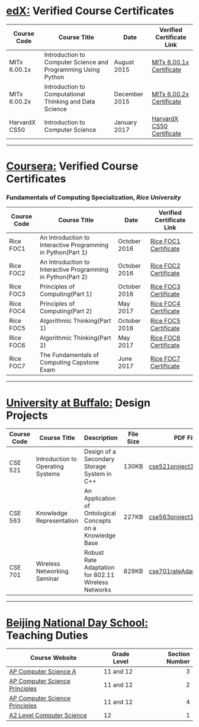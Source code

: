 # [edX:](https://www.edx.org) Verified Course Certificates

Course Code | Course Title | Date | Verified Certificate Link
----------- | ------------ | ---- | -------------------------
MITx 6.00.1x | Introduction to Computer Science and Programming Using Python | August 2015 | [MITx 6.00.1x Certificate](https://verify.edx.org/cert/5b17beb140d747268addaf8f42dd318e)
MITx 6.00.2x | Introduction to Computational Thinking and Data Science | December 2015 | [MITx 6.00.2x Certificate](https://courses.edx.org/certificates/c6bf2d4185d448a48027700a639cadb2)
HarvardX CS50 | Introduction to Computer Science | January 2017 | [HarvardX CS50 Certificate](https://courses.edx.org/certificates/da55c9a62aef46b1bd7f4cd02b3ada82)

---

# [Coursera:](https://www.coursera.org) Verified Course Certificates

### Fundamentals of Computing Specialization, *Rice University*

Course Code | Course Title | Date | Verified Certificate Link
----------- | ------------ | ---- | -------------------------
Rice FOC1   | An Introduction to Interactive Programming in Python(Part 1) | October 2016 | [Rice FOC1 Certificate](https://www.coursera.org/account/accomplishments/certificate/PT4X2V9RR9JL)
Rice FOC2   | An Introduction to Interactive Programming in Python(Part 2) | October 2016 | [Rice FOC2 Certificate](https://www.coursera.org/account/accomplishments/certificate/HSXM8ABZDCPE)
Rice FOC3   | Principles of Computing(Part 1) | October 2016 | [Rice FOC3 Certificate](https://www.coursera.org/account/accomplishments/certificate/BQ85BJBTVSF8)
Rice FOC4   | Principles of Computing(Part 2) | May 2017 | [Rice FOC4 Certificate](https://www.coursera.org/account/accomplishments/certificate/WGYK6GMRJ86J)
Rice FOC5   | Algorithmic Thinking(Part 1) | October 2016 | [Rice FOC5 Certificate](https://www.coursera.org/account/accomplishments/certificate/YFVPF96TQV78)
Rice FOC6   | Algorithmic Thinking(Part 2) | May 2017 | [Rice FOC6 Certificate](https://www.coursera.org/account/accomplishments/certificate/3YHFELD3LCF5)
Rice FOC7   | The Fundamentals of Computing Capstone Exam | June 2017 | [Rice FOC7 Certificate](https://www.coursera.org/account/accomplishments/certificate/46X42SMSLJD5)

---

# [University at Buffalo:](https://engineering.buffalo.edu/computer-science-engineering.html) Design Projects

Course Code | Course Title | Description | File Size | PDF File
----------- | ------------ | ----------- | --------- | --------
CSE 521     | Introduction to Operating Systems | Design of a Secondary Storage System in C++ | 130KB | [cse521project3.pdf](./assets/cse521project3.pdf)
CSE 563     | Knowledge Representation | An Application of Ontological Concepts on a Knowledge Base | 227KB | [cse563project1.pdf](./assets/cse563project1.pdf)
CSE 701     | Wireless Networking Seminar | Robust Rate Adaptation for 802.11 Wireless Networks | 829KB | [cse701rateAdaptation.pdf](./assets/cse701rateAdaptation.pdf)

---

# [Beijing National Day School:](http://www.bndsedu.com/index.php?m=Index&a=index_eng) Teaching Duties

Course Website | Grade Level | Section Number 
-------------- | ----------- | --------------:
[AP Computer Science A](https://altareen.github.io/apcompsci) | 11 and 12 | 3
[AP Computer Science Principles](https://altareen.github.io/apcsprinciples2) | 11 and 12 | 2
[AP Computer Science Principles](https://altareen.github.io/apcsprinciples4) | 11 and 12 | 4
[A2 Level Computer Science](https://altareen.github.io/a2levelcompsci) | 12 | 1

